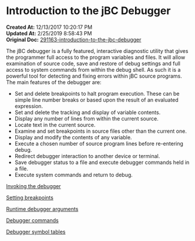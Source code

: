 # Introduction to the jBC Debugger


**Created At:** 12/13/2017 10:20:17 PM  
**Updated At:** 2/25/2019 8:58:43 PM  
**Original Doc:** [291163-introduction-to-the-jbc-debugger](https://docs.jbase.com/41693-debugger/291163-introduction-to-the-jbc-debugger)  


The jBC debugger is a fully featured, interactive diagnostic utility that gives the programmer full access to the program variables and files. It will allow examination of source code, save and restore of debug settings and full access to system commands from within the debug shell. As such it is a powerful tool for detecting and fixing errors within jBC source programs. The main features of the debugger are:





- Set and delete breakpoints to halt program execution. These can be simple line number breaks or based upon the result of an evaluated expression.
- Set and delete the tracking and display of variable contents.
- Display any number of lines from within the current source.
- Locate text in the current source.
- Examine and set breakpoints in source files other than the current one.
- Display and modify the contents of any variable.
- Execute a chosen number of source program lines before re-entering debug.
- Redirect debugger interaction to another device or terminal.
- Save debugger status to a file and execute debugger commands held in a file.
- Execute system commands and return to debug.




[Invoking the debugger](291164-invoking-the-debugger)

[Setting breakpoints](291161-setting-break-points-in-the-jbc-basic-debugger)

[Runtime debugger arguments](291165-run-time-debugger-arguments)

[Debugger commands](291166-debugger-commands)

[Debugger symbol tables](291167-debugger-symbol-tables)


